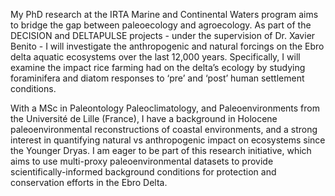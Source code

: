My PhD research at the IRTA Marine and Continental Waters program aims to bridge the gap between paleoecology and agroecology. As part of the DECISION and DELTAPULSE projects - under the supervision of Dr. Xavier Benito -  I will investigate the anthropogenic and natural forcings on the Ebro delta aquatic ecosystems over the last 12,000 years. Specifically, I will examine the impact rice farming had on the delta’s ecology by studying foraminifera and diatom responses to ‘pre’ and ‘post’ human settlement conditions.

With a MSc in Paleontology Paleoclimatology, and Paleoenvironments from the Université de Lille (France), I have a background in Holocene paleoenvironmental reconstructions of coastal environments, and a strong interest in quantifying natural vs anthropogenic impact on ecosystems since the Younger Dryas. I am eager to be part of this research initiative, which aims to use multi-proxy paleoenvironmental datasets to provide scientifically-informed background conditions for protection and conservation efforts in the Ebro Delta.